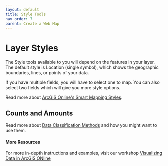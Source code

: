 ```yaml
---
layout: default
title: Style Tools
nav_order: 7
parent: Create a Web Map
---
```


# Layer Styles
The Style tools available to you will depend on the features in your layer. The default style is Location (single symbol), which shows the geographic boundaries, lines, or points of your data.

If you have multiple fields, you will have to select one to map. You can also select two fields which will give you more style options.

Read more about [ArcGIS Online's Smart Mapping Styles](https://doc.arcgis.com/en/arcgis-online/create-maps/apply-styles-mv.htm).

## Counts and Amounts

Read more about [Data Classification Methods](https://pro.arcgis.com/en/pro-app/latest/help/mapping/layer-properties/data-classification-methods.htm) and how you might want to use them.

#### More Resources
For more in-depth instructions and examples, visit our workshop [Visualizing Data in ArcGIS ONline](https://ubc-library-rc.github.io/intro-AGOL/)
